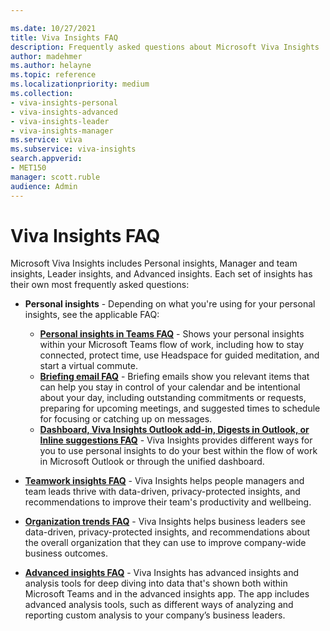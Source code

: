 ```yaml
---

ms.date: 10/27/2021
title: Viva Insights FAQ
description: Frequently asked questions about Microsoft Viva Insights
author: madehmer
ms.author: helayne
ms.topic: reference
ms.localizationpriority: medium
ms.collection:
- viva-insights-personal
- viva-insights-advanced
- viva-insights-leader
- viva-insights-manager 
ms.service: viva 
ms.subservice: viva-insights 
search.appverid: 
- MET150 
manager: scott.ruble
audience: Admin
---
```


# Viva Insights FAQ

Microsoft Viva Insights includes Personal insights, Manager and team insights, Leader insights, and Advanced insights. Each set of insights has their own most frequently asked questions:

* **Personal insights** - Depending on what you're using for your personal insights, see the applicable FAQ:

  * [**Personal insights in Teams FAQ**](../personal/teams/viva-teams-app-faq.md) - Shows your personal insights within your Microsoft Teams flow of work, including how to stay connected, protect time, use Headspace for guided meditation, and start a virtual commute.
  * [**Briefing email FAQ**](../personal/briefing/be-faqs.yml) - Briefing emails show you relevant items that can help you stay in control of your calendar and be intentional about your day, including outstanding commitments or requests, preparing for upcoming meetings, and suggested times to schedule for focusing or catching up on messages.
  * [**Dashboard, Viva Insights Outlook add-in, Digests in Outlook, or Inline suggestions FAQ**](../personal/overview/mya-faq.md) - Viva Insights provides different ways for you to use personal insights to do your best within the flow of work in Microsoft Outlook or through the unified dashboard.
* [**Teamwork insights FAQ**](../org-team-insights/teamwork-habits-faq.md) - Viva Insights helps people managers and team leads thrive with data-driven, privacy-protected insights, and recommendations to improve their team's productivity and wellbeing.
* [**Organization trends FAQ**](../org-team-insights/org-trends-faq.md) - Viva Insights helps business leaders see data-driven, privacy-protected insights, and recommendations about the overall organization that they can use to improve company-wide business outcomes.
* [**Advanced insights FAQ**](/viva/insights/use/faq?toc=/viva/insights/use/toc.json&bc=/viva/insights/breadcrumb/toc.json) - Viva Insights has advanced insights and analysis tools for deep diving into data that's shown both within Microsoft Teams and in the advanced insights app. The app includes advanced analysis tools, such as different ways of analyzing and reporting custom analysis to your company’s business leaders.


